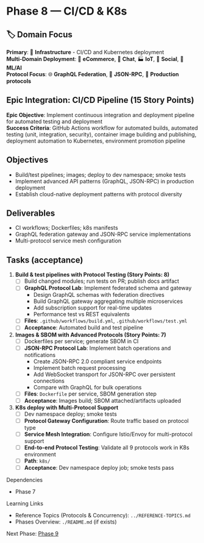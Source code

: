 # Phase 8 — CI/CD & K8s

## 🏷️ Domain Focus
**Primary**: 🔧 **Infrastructure** - CI/CD and Kubernetes deployment  
**Multi-Domain Deployment**: 🏪 **eCommerce**, 💬 **Chat**, 🏭 **IoT**, 📱 **Social**, 🧠 **ML/AI**  
**Protocol Focus**: 🌐 **GraphQL Federation**, 🔄 **JSON-RPC**, 🚀 **Production protocols**

## Epic Integration: CI/CD Pipeline (15 Story Points)
**Epic Objective**: Implement continuous integration and deployment pipeline for automated testing and deployment  
**Success Criteria**: GitHub Actions workflow for automated builds, automated testing (unit, integration, security), container image building and publishing, deployment automation to Kubernetes, environment promotion pipeline

## Objectives
- Build/test pipelines; images; deploy to dev namespace; smoke tests
- Implement advanced API patterns (GraphQL, JSON-RPC) in production deployment
- Establish cloud-native deployment patterns with protocol diversity

## Deliverables
- CI workflows; Dockerfiles; k8s manifests
- GraphQL federation gateway and JSON-RPC service implementations
- Multi-protocol service mesh configuration

## Tasks (acceptance)
1) **Build & test pipelines with Protocol Testing (Story Points: 8)**
   - [ ] Build changed modules; run tests on PR; publish docs artifact
   - [ ] **GraphQL Protocol Lab**: Implement federated schema and gateway
     - Design GraphQL schemas with federation directives
     - Build GraphQL gateway aggregating multiple microservices
     - Add subscription support for real-time updates
     - Performance test vs REST equivalents
   - [ ] **Files**: `.github/workflows/build.yml`, `.github/workflows/test.yml`
   - [ ] **Acceptance**: Automated build and test pipeline

2) **Images & SBOM with Advanced Protocols (Story Points: 7)**
   - [ ] Dockerfiles per service; generate SBOM in CI
   - [ ] **JSON-RPC Protocol Lab**: Implement batch operations and notifications
     - Create JSON-RPC 2.0 compliant service endpoints
     - Implement batch request processing
     - Add WebSocket transport for JSON-RPC over persistent connections
     - Compare with GraphQL for bulk operations
   - [ ] **Files**: `Dockerfile` per service, SBOM generation step
   - [ ] **Acceptance**: Images build; SBOM attached/artifacts uploaded

3) **K8s deploy with Multi-Protocol Support**
   - [ ] Dev namespace deploy; smoke tests
   - [ ] **Protocol Gateway Configuration**: Route traffic based on protocol type
   - [ ] **Service Mesh Integration**: Configure Istio/Envoy for multi-protocol support
   - [ ] **End-to-end Protocol Testing**: Validate all 9 protocols work in K8s environment
   - [ ] **Path**: `k8s/`
   - [ ] **Acceptance**: Dev namespace deploy job; smoke tests pass

Dependencies
- Phase 7

Learning Links
 - Reference Topics (Protocols & Concurrency): `../REFERENCE-TOPICS.md`
 - Phases Overview: `./README.md` (if exists)

Next Phase: [Phase 9](./PHASE-9.md)